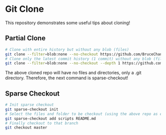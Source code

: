 # Git Clone

This repository demonstrates some useful tips about cloning!

## Partial Clone

```bash
# Clone with entire history but without any blob (files)
git clone --filter=blob:none --no-checkout https://github.com/BruceChanJianLe/docker-nvidia-ubuntu-ros.git
# Clone only the latest commit history (1 commit) without any blob (files)
git clone --filter=blob:none --no-checkout --depth 1 https://github.com/BruceChanJianLe/docker-nvidia-ubuntu-ros.git
```

The above cloned repo will have no files and directories, only a .git directory.
Therefore, the next command is sparse-checkout!

## Sparse Checkout

```bash
# Init sparse checkout
git sparse-checkout init
# Select the files and folder to be checkout (using the above repo as example)
git sparse-checkout add scripts README.md
# Finally checkout to that branch
git checkout master
```
